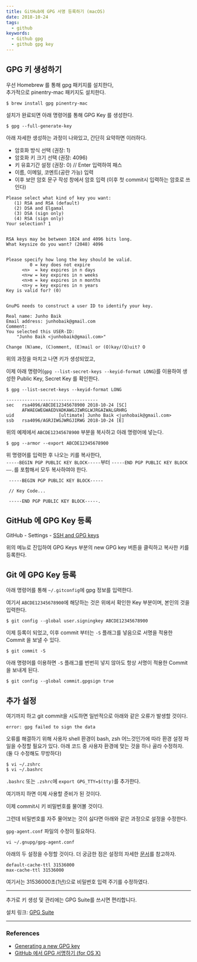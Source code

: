 ```yaml
---
title: GitHub에 GPG 서명 등록하기 (macOS)
date: 2018-10-24
tags:
  - github
keywords:
  - Github gpg
  - github gpg key
---
```


## GPG 키 생성하기

우선 Homebrew 를 통해 gpg 패키지를 설치한다,  
추가적으로 pinentry-mac 패키지도 설치한다.

```shell
$ brew install gpg pinentry-mac
```

설치가 완료되면 아래 명령어를 통해 GPG Key 를 생성한다.

```shell
$ gpg --full-generate-key
```

아래 자세한 생성하는 과정이 나와있고, 간단히 요약하면 이러하다.

- 암호화 방식 선택 (권장: 1)
- 암호화 키 크기 선택 (권장: 4096)
- 키 유효기간 설정 (권장: 0) // Enter 입력하여 패스
- 이름, 이메일, 코멘트(공란 가능) 입력
- 이후 보안 암호 문구 작성 창에서 암호 입력 (이후 첫 commit시 입력하는 암호로 쓰인다)

```shell
Please select what kind of key you want:
   (1) RSA and RSA (default)
   (2) DSA and Elgamal
   (3) DSA (sign only)
   (4) RSA (sign only)
Your selection? 1


RSA keys may be between 1024 and 4096 bits long.
What keysize do you want? (2048) 4096


Please specify how long the key should be valid.
         0 = key does not expire
      <n>  = key expires in n days
      <n>w = key expires in n weeks
      <n>m = key expires in n months
      <n>y = key expires in n years
Key is valid for? (0)


GnuPG needs to construct a user ID to identify your key.

Real name: Junho Baik
Email address: junhobaik@gmail.com
Comment:
You selected this USER-ID:
    "Junho Baik <junhobaik@gmail.com>"

Change (N)ame, (C)omment, (E)mail or (O)kay/(Q)uit? O
```

위의 과정을 마치고 나면 키가 생성되었고,

이제 아래 명령어(`gpg --list-secret-keys --keyid-format LONG`)를 이용하여 생성한 Public Key, Secret Key 를 확인한다.

```shell
$ gpg --list-secret-keys --keyid-format LONG

-----------------------------------
sec   rsa4096/ABCDE12345678900 2018-10-24 [SC]
      AFWAEGWEGWAEDVADKAWGJIWRGLWJRGAIWALGRHRG
uid                 [ultimate] Junho Baik <junhobaik@gmail.com>
ssb   rsa4096/AGRJIWGJWRGJIRWG 2018-10-24 [E]
```

위의 예제에서 `ABCDE12345678900` 부분을 복사하고 아래 명령어에 넣는다.

```shell
$ gpg --armor --export ABCDE12345678900
```

위 명령어를 입력한 후 나오는 키를 복사한다,  
`-----BEGIN PGP PUBLIC KEY BLOCK-----`부터 `-----END PGP PUBLIC KEY BLOCK——.`를 포함해서 모두 복사하여야 한다.

```shell
 -----BEGIN PGP PUBLIC KEY BLOCK-----

 // Key Code...

 -----END PGP PUBLIC KEY BLOCK-----.
```

## GitHub 에 GPG Key 등록

GitHub - Settings - [SSH and GPG keys](https://github.com/settings/keys)

위의 메뉴로 진입하여 GPG Keys 부분의 new GPG key 버튼을 클릭하고 복사한 키를 등록한다.

## Git 에 GPG Key 등록

아래 명령어를 통해 `~/.gitconfig`에 gpg 정보를 입력한다.

여기서 `ABCDE12345678900`에 해당하는 것은 위에서 확인한 Key 부분이며, 본인의 것을 입력한다.

```shell
$ git config --global user.signingkey ABCDE12345678900
```

이제 등록이 되었고, 이후 commit 부터는 `-S` 플래그를 넣음으로 서명을 적용한 Commit 을 보낼 수 있다.

```shell
$ git commit -S
```

아래 명령어를 이용하면 `-S` 플래그를 번번히 넣지 않아도 항상 서명이 적용한 Commit 을 보내게 된다.

```shell
$ git config --global commit.gpgsign true
```

## 추가 설정

여기까지 하고 git commit을 시도하면 일반적으로 아래와 같은 오류가 발생할 것이다.

`error: gpg failed to sign the data`

오류를 해결하기 위해 사용자 shell 환경이 bash, zsh 어느것인가에 따라 환경 설정 파일을 수정할 필요가 있다.
아래 코드 중 사용자 환경에 맞는 것을 하나 골라 수정하자. (둘 다 수정해도 무방하다)

```shell
$ vi ~/.zshrc
$ vi ~/.bashrc
```

`.bashrc` 또는 `.zshrc`에 `export GPG_TTY=$(tty)`를 추가한다.

여기까지 하면 이제 사용할 준비가 된 것이다.

이제 commit시 키 비밀번호를 물어볼 것이다.

그런데 비밀번호를 자주 물어보는 것이 싫다면 아래와 같은 과정으로 설정을 수정한다.

`gpg-agent.conf` 파일의 수정이 필요하다.

```
vi ~/.gnupg/gpg-agent.conf
```

아래의 두 설정을 수정할 것이다.
더 궁금한 점은 설정의 자세한 [문서](https://www.gnupg.org/documentation/manuals/gnupg-devel/Agent-Options.html)를 참고하자.

```
default-cache-ttl 31536000
max-cache-ttl 31536000
```

여기서는 31536000초(1년)으로 비밀번호 입력 주기를 수정하였다.

---

추가로 키 생성 및 관리에는 GPG Suite를 쓰시면 편리합니다.

설치 링크: [GPG Suite](https://gpgtools.org)

---

### References

- [Generating a new GPG key](https://help.github.com/articles/generating-a-new-gpg-key/)
- [GitHub 에서 GPG 서명하기 (for OS X)](https://medium.com/@Makart/github%EC%97%90%EC%84%9C-gpg-%EC%84%9C%EB%AA%85%ED%95%98%EA%B8%B0-for-os-x-4f45ad8f1a49)
